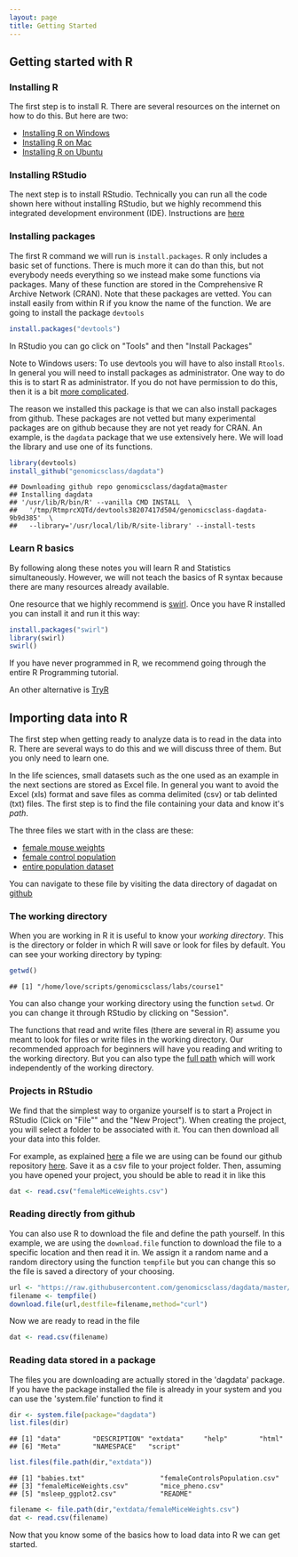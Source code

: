```yaml
---
layout: page
title: Getting Started
---
```


## Getting started with R

### Installing R

The first step is to install R. There are several resources on the internet on how to do this. But here are two:

* [Installing R on Windows](http://youtu.be/mfGFv-iB724)
* [Installing R on Mac](http://youtu.be/Icawuhf0Yqo)
* [Installing R on Ubuntu](http://cran.r-project.org/bin/linux/ubuntu/README)

### Installing RStudio

The next step is to install RStudio. Technically you can run all the code shown here without installing RStudio, but we highly recommend this integrated development environment (IDE). Instructions are [here](http://www.rstudio.com/products/rstudio/download/)

### Installing packages
The first R command we will run is `install.packages`. R only includes a basic set of functions. There is much more it can do than this, but not everybody needs everything so we instead make some functions via packages. Many of these function are stored in the Comprehensive R Archive Network (CRAN). Note that these packages are vetted. You can install easily from within R if you know the name of the function. We are going to install the package `devtools` 


```r
install.packages("devtools")
```

In RStudio you can go click on "Tools" and then "Install Packages"

Note to Windows users: To use devtools you will have to also install `Rtools`. In general you will need to install packages as administrator. One way to do this is to start R as administrator. If you do not have permission to do this, then it is a bit [more complicated](http://www.magesblog.com/2012/04/installing-r-packages-without-admin.html). 

The reason we installed this package is that we can also install packages from github. These packages are not vetted but many experimental packages are on github because they are not yet ready for CRAN. An example, is the `dagdata` package that we use extensively here. We will load the library and use one of its functions.


```r
library(devtools)
install_github("genomicsclass/dagdata")
```

```
## Downloading github repo genomicsclass/dagdata@master
## Installing dagdata
## '/usr/lib/R/bin/R' --vanilla CMD INSTALL  \
##   '/tmp/RtmprcXQTd/devtools38207417d504/genomicsclass-dagdata-9b9d385'  \
##   --library='/usr/local/lib/R/site-library' --install-tests
```

### Learn R basics 

By following along these notes you will learn R and Statistics simultaneously. However, we will not teach the basics of R syntax because there are many resources already available. 

One resource that we highly recommend is [swirl](http://swirlstats.com/). Once you have R installed you can install it and run it this way:


```r
install.packages("swirl")
library(swirl)
swirl()
```

If you have never programmed in R, we recommend going through the entire R Programming tutorial.

An other alternative is [TryR](http://tryr.codeschool.com/)

## Importing data into R
The first step when getting ready to analyze data is to read in the data into R. There are several ways to do this and we will discuss three of them. But you only need to learn one. 

In the life sciences, small datasets such as the one used as an example in the next sections are stored as Excel file. In general you want to avoid the Excel (xls) format and save files as comma delimited (csv) or tab delinted (txt) files. The first step is to find the file containing your data and know it's *path*. 

The three files we start with in the class are these:

* [female mouse weights](https://raw.githubusercontent.com/genomicsclass/dagdata/master/inst/extdata/femaleMiceWeights.csv)
* [female control population](https://raw.githubusercontent.com/genomicsclass/dagdata/master/inst/extdata/femaleControlsPopulation.csv)
* [entire population dataset](https://raw.githubusercontent.com/genomicsclass/dagdata/master/inst/extdata/mice_pheno.csv)

You can navigate to these file by visiting the data directory of dagadat on [github](https://github.com/genomicsclass/dagdata/tree/master/inst/extdata)
### The working directory

When you are working in R it is useful to know your _working directory_. This is the directory or folder in which R will save or look for files by default. You can see your working directory by typing:


```r
getwd()
```

```
## [1] "/home/love/scripts/genomicsclass/labs/course1"
```

You can also change your working directory using the function `setwd`. Or you can change it through RStudio by clicking on "Session". 

The functions that read and write files (there are several in R)
 assume you meant to look for files or write files in the working directory. Our recommended approach for beginners will have you  reading and writing to the working directory. But you can also type the [full path](http://www.computerhope.com/jargon/a/absopath.htm) which will work independently of the working directory.

### Projects in RStudio

We find that the simplest way to organize yourself is to start a Project in RStudio (Click on "File"" and the "New Project"). When creating the project, you will select a folder to be associated with it. You can then download all your data into this folder. 

For example, as explained [here](https://www.youtube.com/watch?v=812ruYN4PZQ) a file we are using can be found our github repository [here](https://raw.githubusercontent.com/genomicsclass/dagdata/master/inst/extdata/femaleMiceWeights.csv). Save it as a csv file to your project folder. Then, assuming you have opened your project, you should be able to read it in like this


```r
dat <- read.csv("femaleMiceWeights.csv")
```

### Reading directly from github

You can also use R to download the file and define the path yourself. In this example, we are using the `download.file` function to download the file to a specific location and then read it in. We assign it a random name and a random directory using the function `tempfile` but you can change this so the file is saved a directory of your choosing.


```r
url <- "https://raw.githubusercontent.com/genomicsclass/dagdata/master/inst/extdata/femaleMiceWeights.csv"
filename <- tempfile()
download.file(url,destfile=filename,method="curl")
```

Now we are ready to read in the file 

```r
dat <- read.csv(filename)
```

### Reading data stored in a package
The files you are downloading are actually stored in the 'dagdata' package. If you have the package installed the file is already in your system and you can use the 'system.file' function to find it


```r
dir <- system.file(package="dagdata")
list.files(dir)
```

```
## [1] "data"        "DESCRIPTION" "extdata"     "help"        "html"       
## [6] "Meta"        "NAMESPACE"   "script"
```

```r
list.files(file.path(dir,"extdata"))
```

```
## [1] "babies.txt"                   "femaleControlsPopulation.csv"
## [3] "femaleMiceWeights.csv"        "mice_pheno.csv"              
## [5] "msleep_ggplot2.csv"           "README"
```

```r
filename <- file.path(dir,"extdata/femaleMiceWeights.csv")
dat <- read.csv(filename)
```


Now that you know some of the basics how to load data into R we can get started.

